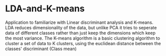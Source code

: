 # LDA-and-K-means
Application to familiarize with Linear discriminant analysis and K-means. LDA reduces dimensionality of the data, but unlike PCA it tries to seperate data of different classes rather than just keep the dimensions which keep the most variance. The K-means algorithm is a basic clustering algorithm to cluster a set of data to K clusters, using the euclidean distance between the classes' discriminant (Class mean)
